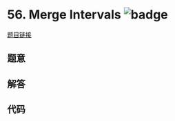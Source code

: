 # 56. Merge Intervals ![badge](https://img.shields.io/badge/-medium-yellow?style=flat-square)

[题目链接](https://leetcode.com/problems/merge-intervals)

## 题意

## 解答

## 代码

